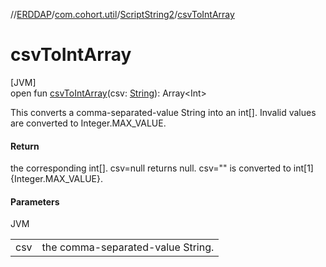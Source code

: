 //[ERDDAP](../../../index.md)/[com.cohort.util](../index.md)/[ScriptString2](index.md)/[csvToIntArray](csv-to-int-array.md)

# csvToIntArray

[JVM]\
open fun [csvToIntArray](csv-to-int-array.md)(csv: [String](https://docs.oracle.com/en/java/javase/21/docs/api/java.base/java/lang/String.html)): Array&lt;Int&gt;

This converts a comma-separated-value String into an int[]. Invalid values are converted to Integer.MAX_VALUE.

#### Return

the corresponding int[]. csv=null returns null. csv=&quot;&quot; is converted to int[1]&#123;Integer.MAX_VALUE&#125;.

#### Parameters

JVM

| | |
|---|---|
| csv | the comma-separated-value String. |